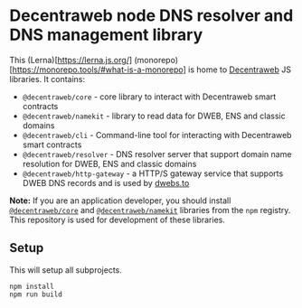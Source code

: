 # Decentraweb node DNS resolver and DNS management library

This (Lerna)[https://lerna.js.org/] (monorepo)[https://monorepo.tools/#what-is-a-monorepo] is home to [Decentraweb](https://www.decentraweb.org/) JS libraries. It contains:

- `@decentraweb/core` - core library to interact with Decentraweb smart contracts
- `@decentraweb/namekit` - library to read data for DWEB, ENS and classic domains
- `@decentraweb/cli` - Command-line tool for interacting with Decentraweb smart contracts
- `@decentraweb/resolver` - DNS resolver server that support domain name resolution for DWEB, ENS and classic domains
- `@decentraweb/http-gateway` - a HTTP/S gateway service that supports DWEB DNS records and is used by [dwebs.to](http://dwebs.to)

**Note:** If you are an application developer, you should install [`@decentraweb/core`](https://www.npmjs.com/package/@decentraweb/core) and [`@decentraweb/namekit`](https://www.npmjs.com/package/@decentraweb/toolkit) libraries from the `npm` registry. This repository is used for development of these libraries.

## Setup

This will setup all subprojects.

```shell
npm install
npm run build
```
